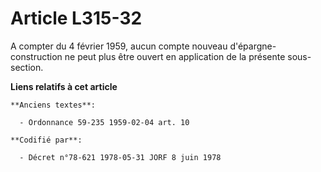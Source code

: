 # Article L315-32

A compter du 4 février 1959, aucun compte nouveau d'épargne-construction ne peut plus être ouvert en application de la
présente sous-section.

**Liens relatifs à cet article**

	**Anciens textes**:

	  - Ordonnance 59-235 1959-02-04 art. 10

	**Codifié par**:

	  - Décret n°78-621 1978-05-31 JORF 8 juin 1978
